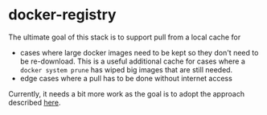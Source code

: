 # docker-registry

The ultimate goal of this stack is to support pull from a local cache for 

- cases where large docker images need to be kept so they don't need to be re-download. This is a useful additional cache for cases where a `docker system prune` has wiped big images that are still needed.
- edge cases where a pull has to be done without internet access

Currently, it needs a bit more work as the goal is to adopt the approach described [here](https://jig.tools/2017/11/01/working-locally-with-docker-while-on-the-road/).